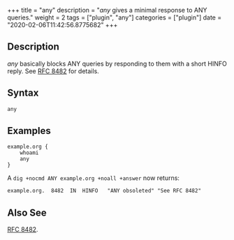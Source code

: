 +++
title = "any"
description = "*any* gives a minimal response to ANY queries."
weight = 2
tags = ["plugin", "any"]
categories = ["plugin"]
date = "2020-02-06T11:42:56.8775682"
+++

## Description

*any* basically blocks ANY queries by responding to them with a short HINFO reply. See [RFC
8482](https://tools.ietf.org/html/rfc8482) for details.

## Syntax

~~~ txt
any
~~~

## Examples

~~~ corefile
example.org {
    whoami
    any
}
~~~

A `dig +nocmd ANY example.org +noall +answer` now returns:

~~~ txt
example.org.  8482	IN	HINFO	"ANY obsoleted" "See RFC 8482"
~~~

## Also See

[RFC 8482](https://tools.ietf.org/html/rfc8482).
